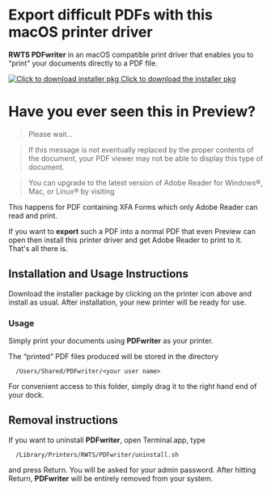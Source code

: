 # Export difficult PDFs with this macOS printer driver

**RWTS PDFwriter** in an macOS compatible print driver that enables you to “print” your documents directly to a PDF file.

[![](https://raw.githubusercontent.com/rodyager/RWTS-PDFwriter/master/sources/PDFwriter.iconset/icon_256x256.png "Click to download installer pkg")
Click to download the installer pkg](https://github.com/emilianbold/RWTS-PDFwriter/releases/tag/v1.0.2)



# Have you ever seen this in Preview?

> Please wait...

> If this message is not eventually replaced by the proper contents of the document, your PDF viewer may not be able to display this type of document.

> You can upgrade to the latest version of Adobe Reader for Windows®, Mac, or Linux® by visiting

This happens for PDF containing XFA Forms which only Adobe Reader can read and print.

If you want to **export** such a PDF into a normal PDF that even Preview can open then install this printer driver and get Adobe Reader to print to it. That's all there is.


## Installation and Usage Instructions
Download the installer package by clicking on the printer icon above and install as usual. After installation, your new printer will be ready for use.

### Usage

Simply print your documents using **PDFwriter** as your printer. 

The “printed” PDF files produced will be stored in the directory 

`   /Users/Shared/PDFwriter/<your user name>   `

For convenient access to this folder, simply drag it to the right hand end of your dock.

## Removal instructions
If you want to uninstall **PDFwriter**, open Terminal.app, type 

`   /Library/Printers/RWTS/PDFwriter/uninstall.sh   `

and press Return. You will be asked for your admin password. After hitting Return, **PDFwriter** will be entirely removed from your system. 

